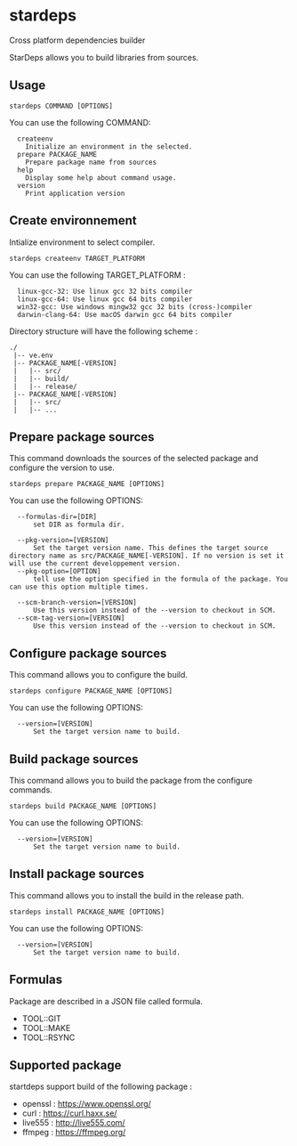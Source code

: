 # stardeps
Cross platform dependencies builder

StarDeps allows you to build libraries from sources.

## Usage

```
stardeps COMMAND [OPTIONS]
```
You can use the following COMMAND:

```
  createenv
    Initialize an environment in the selected.
  prepare PACKAGE_NAME
    Prepare package name from sources
  help
    Display some help about command usage.
  version
    Print application version
```

## Create environnement

Intialize environment to select compiler.

```
stardeps createenv TARGET_PLATFORM
```

You can use the following TARGET_PLATFORM :

```
  linux-gcc-32: Use linux gcc 32 bits compiler
  linux-gcc-64: Use linux gcc 64 bits compiler
  win32-gcc: Use windows mingw32 gcc 32 bits (cross-)compiler
  darwin-clang-64: Use macOS darwin gcc 64 bits compiler
```

Directory structure will have the following scheme :

```
./
 |-- ve.env  
 |-- PACKAGE_NAME[-VERSION]
 |   |-- src/
 |   |-- build/
 |   |-- release/
 |-- PACKAGE_NAME[-VERSION]
 |   |-- src/
 |   |-- ...
```

## Prepare package sources

This command downloads the sources of the selected package and configure the version to use.

```
stardeps prepare PACKAGE_NAME [OPTIONS]
```

You can use the following OPTIONS:

```
  --formulas-dir=[DIR]
      set DIR as formula dir.

  --pkg-version=[VERSION]
      Set the target version name. This defines the target source directory name as src/PACKAGE_NAME[-VERSION]. If no version is set it will use the current developpement version.
  --pkg-option=[OPTION]
      tell use the option specified in the formula of the package. You can use this option multiple times.

  --scm-branch-version=[VERSION]
      Use this version instead of the --version to checkout in SCM.
  --scm-tag-version=[VERSION]
      Use this version instead of the --version to checkout in SCM.
```

## Configure package sources

This command allows you to configure the build.

```
stardeps configure PACKAGE_NAME [OPTIONS]
```

You can use the following OPTIONS:

```
  --version=[VERSION]
      Set the target version name to build.
```

## Build package sources

This command allows you to build the package from the configure commands.

```
stardeps build PACKAGE_NAME [OPTIONS]
```

You can use the following OPTIONS:

```
  --version=[VERSION]
      Set the target version name to build.
```

## Install package sources

This command allows you to install the build in the release path.

```
stardeps install PACKAGE_NAME [OPTIONS]
```

You can use the following OPTIONS:

```
  --version=[VERSION]
      Set the target version name to build.
```

## Formulas

Package are described in a JSON file called formula.

* TOOL::GIT
* TOOL::MAKE
* TOOL::RSYNC

## Supported package

startdeps support build of the following package :

* openssl : https://www.openssl.org/
* curl : https://curl.haxx.se/
* live555 : http://live555.com/
* ffmpeg : https://ffmpeg.org/


     
